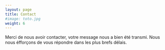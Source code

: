 ```yaml
---
layout: page
title: Contact
#image: toto.jpg
weight: 6
---
```


Merci de nous avoir contacter, votre message nous a bien été transmi. Nous nous éfforçons de vous répondre dans les plus brefs délais.
